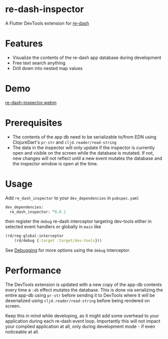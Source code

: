 # re-dash-inspector

A Flutter DevTools extension for [re-dash](https://github.com/htihospitality/re-dash)

# Features

- Visualize the contents of the re-dash app database during development
- Free text search anything
- Drill down into nested map values

# Demo

[re-dash-inspector.webm](https://github.com/user-attachments/assets/e6864f98-e97f-4d9a-8624-ac06c71c9cef)

# Prerequisites

- The contents of the app db need to be serializable to/from EDN using ClojureDart's `pr-str` and `cljd.reader/read-string`
- The data in the inspector will only update if the inspector is currently open and visible on the screen while the database is mutated. If not, new changes will not reflect until a new event mutates the database and the inspector window is open at the time.

# Usage

Add `re_dash_inspector` to your `dev_dependencies` in `pubspec.yaml`

```clojure
dev_dependencies:
  re_dash_inspector: ^0.0.1
```

then register the `debug` re-dash interceptor targeting dev-tools either in selected event handlers or globally in `main` like

```clojure
(rd/reg-global-interceptor
    (rd/debug {:target :target/dev-tools}))
```

See [Debugging](https://github.com/htihospitality/re-dash/blob/main/doc/02-debugging.md) for more options using the `debug` interceptor.

# Performance

The DevTools extension is updated with a new copy of the app-db contents every time a `:db` effect mutates the database. This is done via serializing the entire app-db using `pr-str` before sending it to DevTools where it will be deserialized using `cljd.reader/read-string` before being rendered on screen.

Keep this in mind while developing, as it might add some overhead to your application during each re-dash event loop. Importantly this will not impact your compiled application at all, only during development mode - if even noticeable at all.
